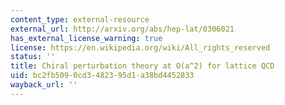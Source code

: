 ```yaml
---
content_type: external-resource
external_url: http://arxiv.org/abs/hep-lat/0306021
has_external_license_warning: true
license: https://en.wikipedia.org/wiki/All_rights_reserved
status: ''
title: Chiral perturbation theory at O(a^2) for lattice QCD
uid: bc2fb509-0cd3-4823-95d1-a38bd4452833
wayback_url: ''
---
```

